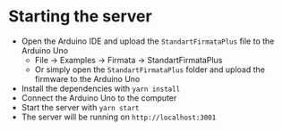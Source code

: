# Starting the server

- Open the Arduino IDE and upload the `StandartFirmataPlus` file to the Arduino Uno
  - File -> Examples -> Firmata -> StandartFirmataPlus
  - Or simply open the `StandartFirmataPlus` folder and upload the firmware to the Arduino Uno
- Install the dependencies with `yarn install`
- Connect the Arduino Uno to the computer
- Start the server with `yarn start`
- The server will be running on `http://localhost:3001`
